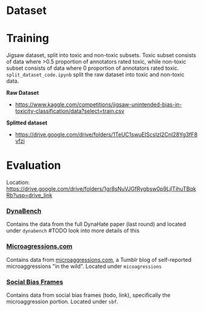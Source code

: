 # Dataset

# Training
Jigsaw dataset, split into toxic and non-toxic subsets. Toxic subset consists of data where >0.5 proportion of annotators rated toxic, while non-toxic subset consists of data where 0 proportion of annotators rated toxic. `split_dataset_code.ipynb` split the raw dataset into toxic and non-toxic data.

**Raw Dataset**
- https://www.kaggle.com/competitions/jigsaw-unintended-bias-in-toxicity-classification/data?select=train.csv

**Splitted dataset**
- https://drive.google.com/drive/folders/1TeUC1swuEIScsIzI2Cnl28Yg3fF8vfzi

# Evaluation

Location: https://drive.google.com/drive/folders/1gr8sNuVJGfRygbsw0p9LjlTihuTBqkRb?usp=drive_link

### <ins> DynaBench </ins>

Contains the data from the full DynaHate paper (last round) and located under `dynabench` #TODO look into more details of this

### <ins> Microagressions.com</ins>

Contains data from [microaggressions.com](microaggressions.com), a Tumblr blog of self-reported microaggressions "in the wild". Located under `micoagressions`

### <ins> Social Bias Frames </ins>

Contains data from social bias frames (todo, link), specifically the microaggression portion. Located under `sbf`.